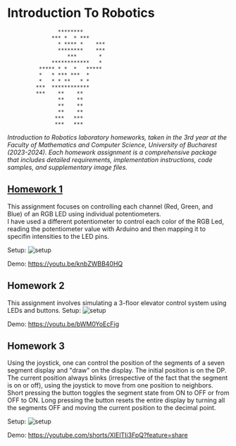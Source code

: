 # Introduction To Robotics 

                           
                    ********                                
                  *** *  * ***                              
                    * **** *    ***                         
                    ********    ***                         
                       ***       *                          
                  ************   *                          
              ***** * *  *   *****                          
              *   * *** ***  *                              
              *   * * **   * *                              
             ***  ************                              
             ***    **    **                                
                    **    **                                
                    **    **                                
                    **    **                                
                   ***   ***                                
                   ***   ***                                
                                                            
_Introduction to Robotics laboratory homeworks, taken in the 3rd year at the Faculty of Mathematics and Computer Science, University of Bucharest (2023-2024).
Each homework assignment is a comprehensive package that includes detailed requirements, implementation instructions, code samples, and supplementary image files._
  
## [Homework 1](https://github.com/AndriciucAndreeaCristina/IntroductionToRobotics/tree/main/RGB_LED_h1)
This assignment focuses on controlling each channel (Red, Green, and Blue) of  an  RGB  LED  using  individual  potentiometers.  
I have used a different potentiometer to control each color of the RGB Led, reading the potentiometer value with Arduino and then mapping it to specifin intensities to the LED pins.

Setup:
![setup](https://github.com/AndriciucAndreeaCristina/IntroductionToRobotics/assets/68044359/47a75023-532e-4695-98f9-9b0872d84482)

Demo:
https://youtu.be/knbZWBB40HQ

## Homework 2
This assignment involves simulating a 3-floor elevator control system using LEDs and buttons.
Setup:
![setup](https://github.com/AndriciucAndreeaCristina/IntroductionToRobotics/assets/68044359/61f4eaf6-157f-4928-8e11-576548da6bd9)

Demo:
https://youtu.be/bWM0YoEcFig

## Homework 3
Using the joystick, one can control the position of the segments of a seven segment display and "draw" on the display. The initial position is on the DP. The current
position always blinks (irrespective of the fact that the segment is on or off), using the joystick to move from one position to neighbors. Short pressing the button toggles the segment state from ON to OFF or from OFF to ON. Long pressing the button resets the entire display by turning all the segments OFF and moving the
current position to the decimal point.

Setup:
![setup](https://github.com/AndriciucAndreeaCristina/IntroductionToRobotics/assets/68044359/e5ffcb0f-cb3d-4a3b-b891-5a13b636caac)

Demo:
https://youtube.com/shorts/XIElTIi3FpQ?feature=share 

                                                            
                                                            
                                                            
                                                            
                                                            
